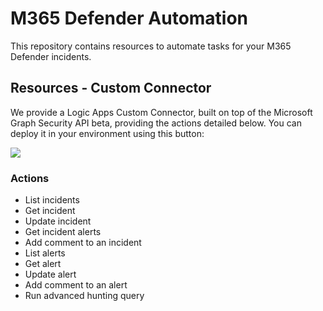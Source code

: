 # M365 Defender Automation

This repository contains resources to automate tasks for your M365 Defender incidents.

## Resources - Custom Connector

We provide a Logic Apps Custom Connector, built on top of the Microsoft Graph Security API beta, providing the actions detailed below.
You can deploy it in your environment using this button:

<a href="https://portal.azure.com/#create/Microsoft.Template/uri/https%3A%2F%2Fraw.githubusercontent.com%2FSebmolendijk%2FGraphM365DConnector%2Fmain%2Ftemplate%2Fdeploy.json" target="_blank">
    <img src="https://aka.ms/deploytoazurebutton"/>
</a>

### Actions

- List incidents
- Get incident
- Update incident
- Get incident alerts
- Add comment to an incident
- List alerts
- Get alert
- Update alert
- Add comment to an alert
- Run advanced hunting query
